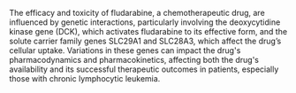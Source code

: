 The efficacy and toxicity of fludarabine, a chemotherapeutic drug, are influenced by genetic interactions, particularly involving the deoxycytidine kinase gene (DCK), which activates fludarabine to its effective form, and the solute carrier family genes SLC29A1 and SLC28A3, which affect the drug’s cellular uptake. Variations in these genes can impact the drug's pharmacodynamics and pharmacokinetics, affecting both the drug's availability and its successful therapeutic outcomes in patients, especially those with chronic lymphocytic leukemia.